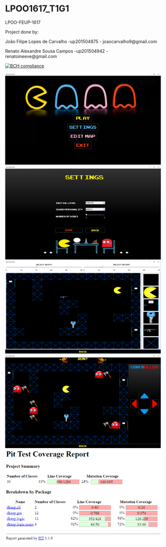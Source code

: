 ﻿# LPOO1617_T1G1
LPOO-FEUP-1617

<p>Project done by:</p>
<p>João Filipe Lopes de Carvalho -up201504875 - joaocarvalho9@gmail.com</p>
<p>Renato Alexandre Sousa Campos -up201504942 - renatoineeve@gmail.com</p>

[![BCH compliance](https://bettercodehub.com/edge/badge/ineeve/LPOO1617_T1G11?token=36843941b17e8ecc24892442acc114cfd50ac708)](https://bettercodehub.com/)

![Alt text](/screenshots/Initial_Menu.png?raw=true "Initial Menu")
![Alt text](/screenshots/Settings_Menu.png?raw=true "Settings Menu")
![Alt text](/screenshots/Map_Editor.png?raw=true "Map Editor")
![Alt text](/screenshots/In_Game.png?raw=true "Playing")
![Alt text](/screenshots/Pit.png?raw=true "Pit Motation")
